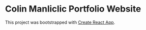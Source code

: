 # Colin Manliclic Portfolio Website

This project was bootstrapped with [Create React App](https://github.com/facebook/create-react-app).
